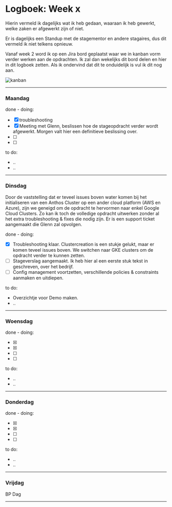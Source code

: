 # Logboek: Week x

Hierin vermeld ik dagelijks wat ik heb gedaan, waaraan ik heb gewerkt, welke zaken er afgewerkt zijn of niet.

Er is dagelijks een Standup met de stagementor en andere stagaires, dus dit vermeld ik niet telkens opnieuw.

Vanaf week 2 word ik op een Jira bord geplaatst waar we in kanban vorm verder werken aan de opdrachten. Ik zal dan wekelijks dit bord delen en hier in dit logboek zetten. Als ik ondervind dat dit te onduidelijk is vul ik dit nog aan.

![kanban](img/kanban-wx.jpg)

---

### **Maandag**

done - doing:

- [x] troubleshooting
- [x] Meeting met Glenn, beslissen hoe de stageopdracht verder wordt afgewerkt. Morgen valt hier een definitieve beslissing over.
- [ ] 
- [ ] 

to do:

- ..
- ..

---

### **Dinsdag**

Door de vaststelling dat er teveel issues boven water komen bij het initialiseren van een Anthos Cluster op een ander cloud platform (AWS en Azure), zijn we geneigd om de opdracht te hervormen naar enkel Google Cloud Clusters. Zo kan ik toch de volledige opdracht uitwerken zonder al het extra troubleshooting & fixes die nodig zijn. Er is een support ticket aangemaakt die Glenn zal opvolgen.

done - doing:

- [x] Troubleshooting klaar. Clustercreation is een stukje gelukt, maar er komen teveel issues boven. We switchen naar GKE clusters om de opdracht verder te kunnen zetten.
- [ ] Stageverslag aangemaakt. Ik heb hier al een eerste stuk tekst in geschreven, over het bedrijf.
- [ ] Config management voortzetten, verschillende policies & constraints aanmaken en uitdiepen.

to do:

- Overzichtje voor Demo maken.
- ..

---

### **Woensdag**

done - doing:

- [x] 
- [x] 
- [ ] 
- [ ] 

to do:

- ..
- ..

---

### **Donderdag**

done - doing:

- [x] 
- [x] 
- [ ] 
- [ ] 

to do:

- ..
- ..

---

### **Vrijdag**

BP Dag

---
